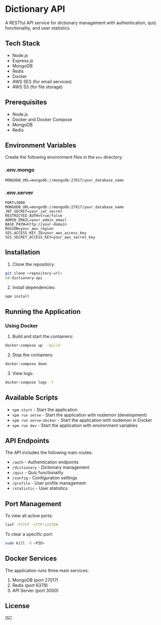 # Dictionary API

A RESTful API service for dictionary management with authentication, quiz functionality, and user statistics.

## Tech Stack

- Node.js
- Express.js
- MongoDB
- Redis
- Docker
- AWS SES (for email services)
- AWS S3 (for file storage)

## Prerequisites

- Node.js
- Docker and Docker Compose
- MongoDB
- Redis

## Environment Variables

Create the following environment files in the `env` directory:

### .env.mongo
```env
MONGODB_URL=mongodb://mongodb:27017/your_database_name
```

### .env.server
```env
PORT=3000
MONGODB_URL=mongodb://mongodb:27017/your_database_name
JWT_SECRET=your_jwt_secret
RESTRICTED_AUTH=true/false
ADMIN_EMAIL=your_admin_email
BASE_PATH=http://your-domain
REGION=your_aws_region
SES_ACCESS_KEY_ID=your_aws_access_key
SES_SECRET_ACCESS_KEY=your_aws_secret_key
```

## Installation

1. Clone the repository:
```bash
git clone <repository-url>
cd dictionary-api
```

2. Install dependencies:
```bash
npm install
```

## Running the Application

### Using Docker

1. Build and start the containers:
```bash
docker-compose up --build
```

2. Stop the containers:
```bash
docker-compose down
```

3. View logs:
```bash
docker-compose logs -f
```

## Available Scripts

- `npm start` - Start the application
- `npm run serve` - Start the application with nodemon (development)
- `npm run serve:docker` - Start the application with nodemon in Docker
- `npm run dev` - Start the application with environment variables

## API Endpoints

The API includes the following main routes:
- `/auth` - Authentication endpoints
- `/dictionary` - Dictionary management
- `/quiz` - Quiz functionality
- `/config` - Configuration settings
- `/profile` - User profile management
- `/statistic` - User statistics

## Port Management

To view all active ports:
```bash
lsof -PiTCP -sTCP:LISTEN
```

To clear a specific port:
```bash
sudo kill -9 <PID>
```

## Docker Services

The application runs three main services:
1. MongoDB (port 27017)
2. Redis (port 6379)
3. API Server (port 3000)

## License

ISC